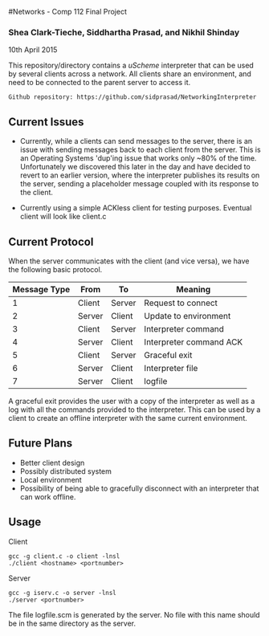 #Networks - Comp 112 Final Project
### Shea Clark-Tieche, Siddhartha Prasad, and Nikhil Shinday

10th April 2015

This repository/directory contains a *uScheme* interpreter that can be used by
several clients across a network. All clients share an environment, and need to
 be connected to the parent server to access it.

    Github repository: https://github.com/sidprasad/NetworkingInterpreter


## Current Issues

- Currently, while a clients can send messages to the server, there is an
issue with sending messages back to each client from the server. This is an
Operating Systems 'dup'ing issue that works only ~80% of the time.
Unfortunately we discovered this later in the day and have decided to revert
to an earlier version, where the interpreter publishes its results on the
server, sending a placeholder message coupled with its response to the client.

- Currently using a simple ACKless client for testing purposes. Eventual
client will look like client.c

## Current Protocol

When the server communicates with the client (and vice versa), we have the
following basic protocol.

Message Type   | From  | To   | Meaning|
---------------|-------|------|--------
1              |Client |Server|Request to connect|
2              |Server |Client|Update to environment|
3              |Client |Server|Interpreter command|
4              |Server |Client|Interpreter command ACK |
5              |Client |Server|Graceful exit|
6              |Server |Client| Interpreter file|
7              |Server |Client| logfile|

A graceful exit provides the user with a copy of the interpreter as
well as a log with all the commands provided to the interpreter.
This can be used by a client to create an offline interpreter with the
same current environment.

## Future Plans

- Better client design
- Possibly distributed system
- Local environment
- Possibility of being able to gracefully disconnect with an interpreter
that can work offline.

## Usage

Client

    gcc -g client.c -o client -lnsl
    ./client <hostname> <portnumber>

Server

    gcc -g iserv.c -o server -lnsl
    ./server <portnumber>

The file logfile.scm is generated by the server. No file with this name
should be in the same directory as the server.







